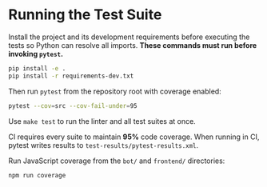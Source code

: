 # Running the Test Suite

Install the project and its development requirements before executing the tests
so Python can resolve all imports. **These commands must run before invoking
`pytest`.**

```bash
pip install -e .
pip install -r requirements-dev.txt
```

Then run `pytest` from the repository root with coverage enabled:

```bash
pytest --cov=src --cov-fail-under=95
```

Use `make test` to run the linter and all test suites at once.

CI requires every suite to maintain **95%** code coverage.
When running in CI, pytest writes results to `test-results/pytest-results.xml`.

Run JavaScript coverage from the `bot/` and `frontend/` directories:

```bash
npm run coverage
```
